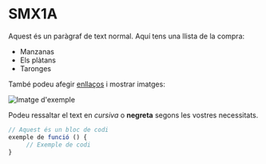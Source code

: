 # SMX1A

Aquest és un paràgraf de text normal. Aquí tens una llista de la compra:

- Manzanas
- Els plàtans
- Taronges

També podeu afegir [enllaços](https://www.exemple.com) i mostrar imatges:

![Imatge d'exemple](https://www.ejemplo.com/imagen.jpg)

Podeu ressaltar el text en *cursiva* o **negreta** segons les vostres necessitats.

```javascript
// Aquest és un bloc de codi
exemple de funció () {
     // Exemple de codi
}
